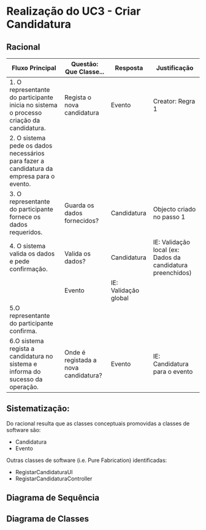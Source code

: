 # Realização do UC3 - Criar Candidatura #

## Racional ##

Fluxo Principal | Questão: Que Classe... | Resposta | Justificação
--------------- | ---------------------- | -------- | ------------
1. O representante do participante inicia no sistema o processo criação da candidatura. |Regista o nova candidatura	|Evento|Creator: Regra 1
2. O sistema pede os dados necessários para fazer a candidatura da empresa para o evento. |||
3. O representante do participante fornece os dados requeridos. |Guarda os dados fornecidos?	|Candidatura	|Objecto criado no passo 1
4. O sistema valida os dados e pede confirmação. |Valida os dados? | Candidatura | IE: Validação local (ex: Dados da candidatura preenchidos)
||Evento|IE: Validação global
5.O representante do participante confirma.||||
6.O sistema regista a candidatura no sistema e informa do sucesso da operação.|Onde é registada a nova candidatura?|Evento|IE: Candidatura para o evento


## Sistematização: ##

Do racional resulta que as classes conceptuais promovidas a classes de software são:

* Candidatura
* Evento


Outras classes de software (i.e. Pure Fabrication) identificadas:  

* RegistarCandidaturaUI
* RegistarCandidaturaController


## Diagrama de Sequência ##


## Diagrama de Classes ##